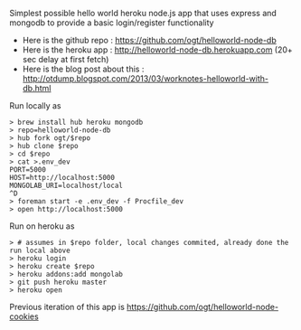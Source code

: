 Simplest possible hello world heroku node.js app that uses express and mongodb to provide a basic login/register functionality

- Here is the github repo : https://github.com/ogt/helloworld-node-db
- Here is the heroku app : http://helloworld-node-db.herokuapp.com  (20+ sec delay at first fetch)
- Here is the blog post about this : http://otdump.blogspot.com/2013/03/worknotes-helloworld-with-db.html

Run locally as
```
> brew install hub heroku mongodb
> repo=helloworld-node-db
> hub fork ogt/$repo
> hub clone $repo
> cd $repo
> cat >.env_dev 
PORT=5000
HOST=http://localhost:5000
MONGOLAB_URI=localhost/local
^D
> foreman start -e .env_dev -f Procfile_dev
> open http://localhost:5000
```
Run on heroku as

```
> # assumes in $repo folder, local changes commited, already done the run local above
> heroku login
> heroku create $repo
> heroku addons:add mongolab
> git push heroku master
> heroku open
```

Previous iteration of this app is https://github.com/ogt/helloworld-node-cookies
